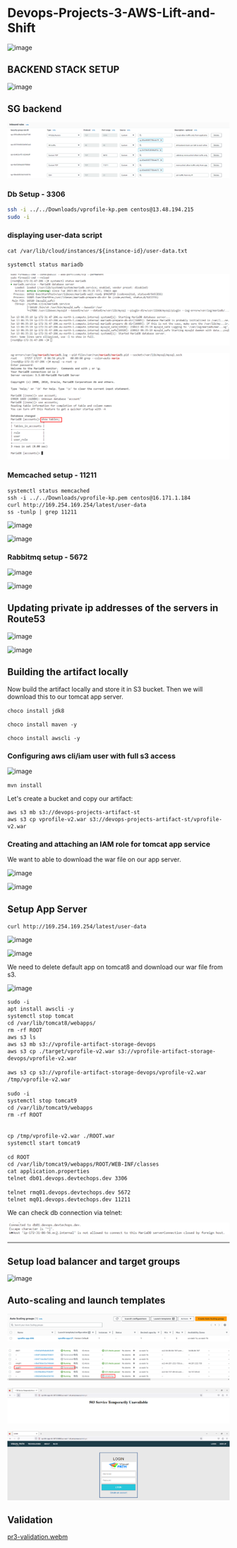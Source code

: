 # Devops-Projects-3-AWS-Lift-and-Shift




![image](https://user-images.githubusercontent.com/96833570/211544752-3a0a22db-c310-42ec-8e87-a627181fdc04.png)




## BACKEND STACK SETUP


![image](https://user-images.githubusercontent.com/96833570/211214592-65776762-545c-47de-a8b9-b8a505beacc1.png)


## SG backend

![](20230613092855.png)


### Db Setup - 3306

```sh
ssh -i ../../Downloads/vprofile-kp.pem centos@13.48.194.215
sudo -i
```
### displaying user-data script

`cat /var/lib/cloud/instances/${instance-id}/user-data.txt`


`systemctl status mariadb`

![](20230613095535.png)

![](20230613095740.png)

### Memcached setup - 11211


```
systemctl status memcached
ssh -i ../../Downloads/vprofile-kp.pem centos@16.171.1.184
curl http://169.254.169.254/latest/user-data
ss -tunlp | grep 11211
```

![image](https://user-images.githubusercontent.com/96833570/211188094-a2d20862-bccd-4cbc-8474-a24102662e10.png)

![image](https://user-images.githubusercontent.com/96833570/211188244-843bc717-798e-47ce-880f-7bf39abe696a.png)

### Rabbitmq setup - 5672

![image](https://user-images.githubusercontent.com/96833570/211188312-82b811fa-29fe-4193-a2f4-32901962249c.png)

![image](https://user-images.githubusercontent.com/96833570/211188323-322c5571-5bce-4db1-9614-c320e61c2c06.png)


## Updating private ip addresses of the servers in Route53

![image](https://user-images.githubusercontent.com/96833570/211204890-a88a7525-db8c-4316-b738-2015a42642d8.png)


![image](https://user-images.githubusercontent.com/96833570/211213304-22002b86-19b1-4465-a076-13f6f167ade8.png)


## Building the artifact locally

Now build the artifact locally and store it in S3 bucket. Then we will download this to our tomcat app server.


`choco install jdk8`

`choco install maven -y`

`choco install awscli -y`

### Configuring aws cli/iam user with full s3 access


![image](https://user-images.githubusercontent.com/96833570/211206531-684484ef-914e-4329-b903-4f8683c4a961.png)


`mvn install`


Let's create a bucket and copy our artifact:

```
aws s3 mb s3://devops-projects-artifact-st
aws s3 cp vprofile-v2.war s3://devops-projects-artifact-st/vprofile-v2.war

```

### Creating and attaching an IAM role for tomcat app service

We want to able to download the war file on our app server. 


![image](https://user-images.githubusercontent.com/96833570/211214669-bb1022bf-2d21-4192-8180-2a06ad478a76.png)

![image](https://user-images.githubusercontent.com/96833570/211214687-53e13359-36a6-4bea-9d74-ee668b3677e3.png)

## Setup App Server

`curl http://169.254.169.254/latest/user-data`

![image](https://user-images.githubusercontent.com/96833570/211541247-ac0a48b5-c85a-4aa1-a338-386fa545425b.png)

![image](https://user-images.githubusercontent.com/96833570/211541319-f8ab2e42-12b6-492f-a9d0-fd88fe369a3e.png)


We need to delete default app on tomcat8 and download our war file from s3.

![image](https://user-images.githubusercontent.com/96833570/211214822-adc3793b-1bf5-439c-a95a-a0e7981ef7e8.png)

```
sudo -i
apt install awscli -y
systemctl stop tomcat
cd /var/lib/tomcat8/webapps/
rm -rf ROOT
aws s3 ls
aws s3 mb s3://vprofile-artifact-storage-devops
aws s3 cp ./target/vprofile-v2.war s3://vprofile-artifact-storage-devops/vprofile-v2.war

aws s3 cp s3://vprofile-artifact-storage-devops/vprofile-v2.war /tmp/vprofile-v2.war

sudo -i
systemctl stop tomcat9
cd /var/lib/tomcat9/webapps
rm -rf ROOT


cp /tmp/vprofile-v2.war ./ROOT.war
systemctl start tomcat9

cd ROOT
cd /var/lib/tomcat9/webapps/ROOT/WEB-INF/classes
cat application.properties
telnet db01.devops.devtechops.dev 3306

telnet rmq01.devops.devtechops.dev 5672
telnet mq01.devops.devtechops.dev 11211

```

We can check db connection via telnet:



![](20230613170115.png)


<hr>

## Setup load balancer and target groups

![image](https://user-images.githubusercontent.com/96833570/211546007-e20a6c56-4d28-4644-86ca-cf83908e3acd.png)


## Auto-scaling and launch templates

![](20230613200117.png)

![](20230613203456.png)

![](20230613203750.png)

![](20230613204947.png)


## Validation


[pr3-validation.webm](https://github.com/colossus06/20-realtime-devops-projects/assets/96833570/00ec5bdf-4704-483e-925d-21823b535829)





